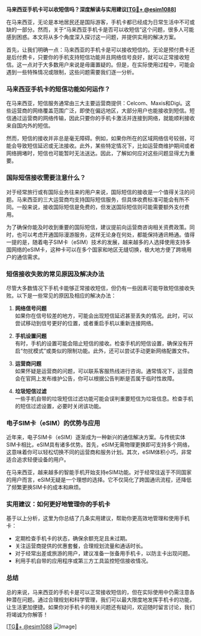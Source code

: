 **马来西亚手机卡可以收短信吗？深度解读与实用建议[[TG💪+ @esim1088](https://t.me/s/esim1088)]**

在马来西亚，无论是本地居民还是国际游客，手机卡都已经成为日常生活中不可或缺的一部分。然而，关于“马来西亚手机卡是否可以收短信”这个问题，很多人可能感到困惑。本文将从多个角度深入探讨这一问题，并提供实用的解决方案。

首先，让我们明确一点：马来西亚的手机卡是可以接收短信的。无论是预付费卡还是后付费卡，只要你的手机支持短信功能并且网络信号良好，就可以正常接收短信。这一点对于大多数用户来说是毋庸置疑的。但是，在实际使用过程中，可能会遇到一些特殊情况或限制，这些问题需要我们逐一分析。

### 马来西亚手机卡的短信功能如何运作？

在马来西亚，短信服务通常由三大主要运营商提供：Celcom、Maxis和Digi。这些运营商的网络覆盖范围广泛，即使在偏远地区，大部分用户也能接收到短信。短信通过运营商的网络传输，因此只要你的手机卡激活并连接到网络，就能顺利接收来自国内外的短信。

然而，短信的接收并非总是毫无障碍。例如，如果你所在的区域网络信号较弱，可能会导致短信延迟或无法接收。此外，某些特定情况下，比如运营商维护期间或者网络拥堵时，短信也可能暂时无法送达。因此，了解如何应对这些问题显得尤为重要。

### 国际短信接收需要注意什么？

对于经常旅行或有国际业务往来的用户来说，国际短信的接收是一个值得关注的问题。马来西亚的三大运营商均支持国际短信服务，但具体收费标准可能会有所不同。一般来说，接收国际短信是免费的，但发送国际短信则可能需要额外支付费用。

为了确保你能及时收到重要的国际短信，建议提前向运营商咨询相关资费政策。同时，也可以考虑开通国际漫游服务，这样无论身在何处，都能保持通讯畅通。值得一提的是，随着电子SIM卡（eSIM）技术的发展，越来越多的人选择使用支持多国网络的eSIM卡，这种卡可以在多个国家和地区无缝切换，极大地方便了跨境用户的通信需求。

### 短信接收失败的常见原因及解决办法

尽管大多数情况下手机卡能够正常接收短信，但仍有一些因素可能导致短信接收失败。以下是一些常见的原因及相应的解决办法：

1. **网络信号问题**  
   如果你在信号较差的地方，可能会出现短信延迟甚至丢失的情况。此时，可以尝试移动到信号更好的位置，或者重启手机以重新连接网络。

2. **手机设置问题**  
   有时，手机的设置可能会阻止短信的接收。检查手机的短信设置，确保没有开启“勿扰模式”或类似的限制功能。此外，还可以尝试手动更新网络配置文件。

3. **运营商问题**  
   如果怀疑是运营商的问题，可以联系客服热线进行咨询。通常情况下，运营商会在官网上发布维护公告，你可以根据公告判断是否属于临时性故障。

4. **垃圾短信过滤**  
   一些手机自带的垃圾短信过滤功能可能会误判重要短信为垃圾信息。检查手机的短信过滤设置，必要时关闭该功能。

### 电子SIM卡（eSIM）的优势与应用

近年来，电子SIM卡（eSIM）逐渐成为一种新兴的通信解决方案。与传统实体SIM卡相比，eSIM具有诸多优势。首先，eSIM无需物理更换即可支持多个网络，这意味着你可以轻松切换不同的运营商和服务计划。其次，eSIM体积小巧，非常适合追求轻便设备的用户。

在马来西亚，越来越多的智能手机开始支持eSIM功能。对于经常往返于不同国家的用户而言，eSIM无疑是一个理想的选择。它不仅简化了跨国通讯流程，还降低了频繁更换SIM卡的成本和麻烦。

### 实用建议：如何更好地管理你的手机卡

基于以上分析，这里为你总结了几条实用建议，帮助你更高效地管理和使用手机卡：

- 定期检查手机卡的状态，确保余额充足且未过期。
- 关注运营商提供的优惠套餐，合理规划流量和通话时长。
- 对于经常出差或旅游的用户，建议准备一张备用手机卡，以防主卡出现问题。
- 利用手机自带的应用程序或第三方工具监控短信接收情况。

### 总结

总的来说，马来西亚的手机卡是可以正常接收短信的，但在实际使用中仍需注意各种潜在问题。通过合理规划和科学管理，我们可以最大限度地发挥手机卡的功能，让生活更加便捷。如果你对手机卡的相关问题还有疑问，欢迎随时留言讨论，我们将竭诚为你解答！

[[TG💪+ @esim1088](https://t.me/s/esim1088) ![Image](https://i.postimg.cc/4NQfJmqS/Snipaste-2025-05-13-00-14-12.png)]